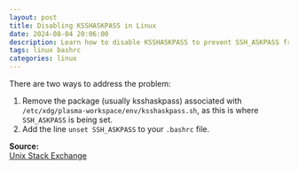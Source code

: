 ```yaml
---
layout: post
title: Disabling KSSHASKPASS in Linux
date: 2024-08-04 20:06:00
description: Learn how to disable KSSHASKPASS to prevent SSH_ASKPASS from being set, either by removing the package or modifying your bashrc file.
tags: linux bashrc
categories: linux
---
```


There are two ways to address the problem:

1. Remove the package (usually ksshaskpass) associated with `/etc/xdg/plasma-workspace/env/ksshaskpass.sh`, as this is where `SSH_ASKPASS` is being set.
2. Add the line `unset SSH_ASKPASS` to your `.bashrc` file.

**Source:**  
[Unix Stack Exchange](https://unix.stackexchange.com/questions/374729/how-to-not-use-ksshaskpass-with-ssh)
